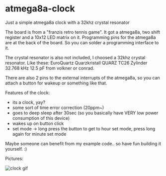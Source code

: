 # atmega8a-clock
Just a simple atmega8a clock with a 32khz crystal resonator

The board is from a "franzis retro tennis game". It got a atmega8a, two shift register and a 10x12 LED matrix on it. 
Programming pins for the atmega8a are at the back of the board. So you can solder a programming interface to it.

The crystal resonator is also not included, I choosed a 32khz crystal resonator. Like these: EuroQuartz Quarzkristall QUARZ TC26 Zylinder 32.768 kHz 12.5 pF from volkner or conrad. 

There are also 2 pins to the external interrupts of the atmega8a, so you can attach a button for wakeup or something like that.

Features of the clock:
- its a clock, yay?
- some sort of time error correction (20ppm~)
- goes to deep sleep after 30sec (so you basically have VERY low power consumption of this device)
- wakes up on button click
- set mode -> long press the button to get to hour set mode, press long again for minute set mode

Maybe someone can benefit from my example code.. so have fun building it yourself. :)

Pictures:

![clock gif](/images/clock.gif)
